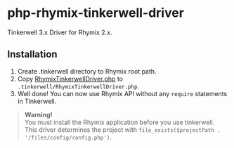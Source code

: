 # php-rhymix-tinkerwell-driver
Tinkerwell 3.x Driver for Rhymix 2.x.

## Installation
1. Create .tinkerwell directory to Rhymix root path.
2. Copy [RhymixTinkerwellDriver.php](https://github.com/nemorize/php-rhymix-tinkerwell-driver/blob/main/RhymixTinkerwellDriver.php) to `.tinkerwell/RhymixTinkerwellDriver.php`.
3. Well done! You can now use Rhymix API without any `require` statements in Tinkerwell.

> **Warning!**<br />
> You must install the Rhymix application before you use tinkerwell.<br />
> This driver determines the project with `file_exists($projectPath . '/files/config/config.php')`.
